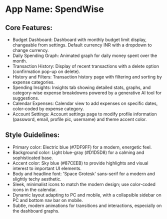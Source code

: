 # **App Name**: SpendWise

## Core Features:

- Budget Dashboard: Dashboard with monthly budget limit display, changeable from settings. Default currency INR with a dropdown to change currency.
- Daily Spending Graph: Animated graph for daily money spent over the month.
- Transaction History: Display of recent transactions with a delete option (confirmation pop-up on delete).
- History and Filters: Transaction history page with filtering and sorting by expense categories.
- Spending Insights: Insights tab showing detailed stats, graphs, and category-wise expense breakdowns powered by a generative AI tool for suggestions.
- Calendar Expenses: Calendar view to add expenses on specific dates, color-coded by expense category.
- Account Settings: Account settings page to modify profile information (password, email, profile pic, username) and theme accent color.

## Style Guidelines:

- Primary color: Electric blue (#7DF9FF) for a modern, energetic feel.
- Background color: Light blue-gray (#D1D5D8) for a calming and sophisticated base.
- Accent color: Sky blue (#87CEEB) to provide highlights and visual interest to important UI elements.
- Body and headline font: 'Space Grotesk' sans-serif for a modern and slightly techy aesthetic.
- Sleek, minimalist icons to match the modern design; use color-coded icons in the calendar.
- Dynamic layout adapting to PC and mobile, with a collapsible sidebar on PC and bottom nav bar on mobile.
- Subtle, modern animations for transitions and interactions, especially on the dashboard graphs.
